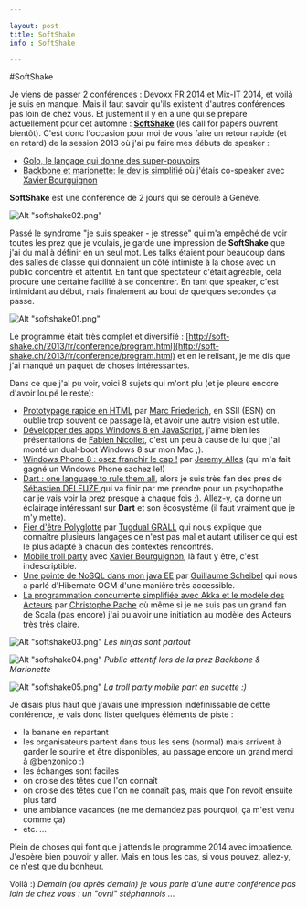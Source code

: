 ```yaml
---

layout: post
title: SoftShake
info : SoftShake

---
```


#SoftShake

Je viens de passer 2 conférences : Devoxx FR 2014 et Mix-IT 2014, et voilà je suis en manque. Mais il faut savoir qu'ils existent d'autres conférences pas loin de chez vous. Et justement il y en a une qui se prépare actuellement pour cet automne : **[SoftShake](http://soft-shake.ch/)** (les call for papers ouvrent bientôt). C'est donc l'occasion pour moi de vous faire un retour rapide (et en retard) de la session 2013 où j'ai pu faire mes débuts de speaker :

- [Golo, le langage qui donne des super-pouvoirs](http://soft-shake.ch/2013/program/sessions/13_java/2013/10/25/02-Golo.html)
- [Backbone et marionette: le dev js simplifié](http://soft-shake.ch/2013/program/sessions/13_web_dev/2013/10/24/3-Backbone_et_marionette_le_dev_js_simplifie.html) où j'étais co-speaker avec [Xavier Bourguignon](https://twitter.com/xbourguignon)

**SoftShake** est une conférence de 2 jours qui se déroule à Genève.

![Alt "softshake02.png"](https://github.com/k33g/k33g.github.com/raw/master/images/softshake02.png)

Passé le syndrome "je suis speaker - je stresse" qui m'a empêché de voir toutes les prez que je voulais, je garde une impression de **SoftShake** que j'ai du mal à définir en un seul mot. Les talks étaient pour beaucoup dans des salles de classe qui donnaient un côté intimiste à la chose avec un public concentré et attentif. En tant que spectateur c'était agréable, cela procure une certaine facilité à se concentrer. En tant que speaker, c'est intimidant au début, mais finalement au bout de quelques secondes ça passe.

![Alt "softshake01.png"](https://github.com/k33g/k33g.github.com/raw/master/images/softshake01.png)

Le programme était très complet et diversifié : [http://soft-shake.ch/2013/fr/conference/program.html](http://soft-shake.ch/2013/fr/conference/program.html) et en le relisant, je me dis que j'ai manqué un paquet de choses intéressantes.

Dans ce que j'ai pu voir, voici 8 sujets qui m'ont plu (et je pleure encore d'avoir loupé le reste):

- [Prototypage rapide en HTML](http://soft-shake.ch/2013/program/sessions/13_web_dev/2013/10/24/1-Prototypage-rapide-en-HTML.html) par [Marc Friederich](http://soft-shake.ch/2013/program/authors/2013/10/24/marc-friederich.html), en SSII (ESN) on oublie trop souvent ce passage là, et avoir une autre vision est utile.
- [Développer des apps Windows 8 en JavaScript](http://soft-shake.ch/2013/program/sessions/13_microsoft/2013/10/24/05-Developper-des-apps-Windows-8-en-JavaScript.html), j'aime bien les présentations de [Fabien Nicollet](https://twitter.com/fnicollet), c'est un peu à cause de lui que j'ai monté un dual-boot Windows 8 sur mon Mac ;).
- [Windows Phone 8 : osez franchir le cap !](http://soft-shake.ch/2013/program/sessions/13_microsoft/2013/10/24/06-Windows-Phone-8-osez-franchir-le-cap.html) par [Jeremy Alles](https://twitter.com/jalpf) (qui m'a fait gagné un Windows Phone sachez le!)
- [Dart : one language to rule them all](http://soft-shake.ch/2013/program/sessions/13_web_dev/2013/10/24/7-Dart_one_language_to_rule_them_all.html), alors je suis très fan des pres de [Sébastien DELEUZE
](https://twitter.com/sdeleuze) qui va finir par me prendre pour un psychopathe car je vais voir la prez presque à chaque fois ;). Allez-y, ça donne un éclairage intéressant sur **Dart** et son écosystème (il faut vraiment que je m'y mette).
- [Fier d'être Polyglotte](http://soft-shake.ch/2013/program/sessions/13_incubator/2013/10/25/5-dier-d-etre-polyglotte.html) par [Tugdual GRALL](https://twitter.com/tgrall) qui nous explique que connaître plusieurs langages ce n'est pas mal et autant utiliser ce qui est le plus adapté à chacun des contextes rencontrés.
- [Mobile troll party](http://soft-shake.ch/2013/program/sessions/13_mobile/2013/10/25/3-Mobile-troll-party.html) avec [Xavier Bourguignon](https://twitter.com/xbourguignon), là faut y être, c'est indescriptible.
- [Une pointe de NoSQL dans mon java EE](http://soft-shake.ch/2013/program/sessions/13_java/2013/10/25/01-Une-pointe-de-no-sql-dans-mon-java-ee.html) par [Guillaume Scheibel](https://twitter.com/g_scheibel) qui nous a parlé d'Hibernate OGM d'une manière très accessible.
- [La programmation concurrente simplifiée avec Akka et le modèle des Acteurs](http://soft-shake.ch/2013/program/sessions/13_fun_prog/2013/10/25/04-La-programmation-concurrente-simplifiee-avec-Akka-et-le-modele-des-Acteurs.html) par [Christophe Pache](https://twitter.com/chpache) où même si je ne suis pas un grand fan de Scala (pas encore) j'ai pu avoir une initiation au modèle des Acteurs très très claire.

![Alt "softshake03.png"](https://github.com/k33g/k33g.github.com/raw/master/images/softshake03.png)
*Les ninjas sont partout*

![Alt "softshake04.png"](https://github.com/k33g/k33g.github.com/raw/master/images/softshake04.png)
*Public attentif lors de la prez Backbone & Marionette*

![Alt "softshake05.png"](https://github.com/k33g/k33g.github.com/raw/master/images/softshake05.png)
*La troll party mobile part en sucette :)*

Je disais plus haut que j'avais une impression indéfinissable de cette conférence, je vais donc lister quelques éléments de piste :

- la banane en repartant
- les organisateurs partent dans tous les sens (normal) mais arrivent à garder le sourire et être disponibles, au passage encore un grand merci à [@benzonico](https://twitter.com/benzonico) :)
- les échanges sont faciles
- on croise des têtes que l'on connaît
- on croise des têtes que l'on ne connaît pas, mais que l'on revoit ensuite plus tard
- une ambiance vacances (ne me demandez pas pourquoi, ça m'est venu comme ça)
- etc. ...

Plein de choses qui font que j'attends le programme 2014 avec impatience. J'espère bien pouvoir y aller. Mais en tous les cas, si vous pouvez, allez-y, ce n'est que du bonheur.

Voilà :) 
*Demain (ou après demain) je vous parle d'une autre conférence pas loin de chez vous : un "ovni" stéphannois ...*


